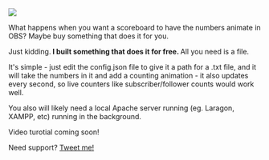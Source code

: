 <img src="https://i.imgur.com/vUvbn2o.png">

<p>What happens when you want a scoreboard to have the numbers animate in OBS? Maybe buy something that does it for you.</p>
</p>Just kidding.<b> I built something that does it for free. </b>All you need is a file.</p>

<p>It's simple - just edit the config.json file to give it a path for a .txt file, and it will take the numbers in it and add a counting animation - it also updates every second, so live counters like subscriber/follower counts would work well.</p>

<p>You also will likely need a local Apache server running (eg. Laragon, XAMPP, etc) running in the background.</p>

<p>Video turotial coming soon!</p>

<p>Need support? <a href="https://twitter.com/natopower">Tweet me!</a>

